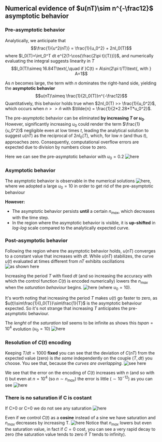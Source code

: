 ## Numerical evidence of $u(nT)\sim n^{-\frac12}$ asymptotic behavior

### Pre-asymptotic behavior
Analytically, we anticipate that 
$$\frac{1}{u^2(nT)} = \frac{1}{u_0^2} + 2nI_0(T)$$
where $I_0(T)=\int_0^T dt e^{2(1-\cos{\frac{2\pi t}{T}})}$, and numerically evaluating the integral suggests linearity in $T$ 
$$I_0(T)\simeq 16.84T\text{,\quad if }C(t) = A\sin(2\pi t/T)\text{, with } A=1$$

As $n$ becomes large, the term with $n$ dominates the right-hand side, yielding the **asymptotic behavior**
$$u(nT)\simeq \frac{1}{2I_0(T)}n^{-\frac12}$$
Quantitatively, this behavior holds true when $2nI_0(T) >> \frac{1}{u_0^2}$, which occurs when $n>>\tilde{n}$ with $`\tilde{n} = \frac{1}{2*2.28*T*u_0^2}`$.

The pre-asymptotic behavior can be eliminated **by increasing $T$ or $u_0$**. However, significantly increasing $u_0$ could render the term $\frac{1}{u_0^2}$ negligible even at low times $t$, leading the analytical solution to suggest $u(nT)$ as the reciprocal of $2nI_0(T)$, which, for low $n$ (and thus $t$), approaches zero. Consequently, computational overflow errors are expected due to division by numbers close to zero.

Here we can see the pre-asymptotic behavior with $u_0 = 0.2$ ![here](../Plots/at%20long%20times%20becames%20constant%20sine%20u0=0.2.png?raw=true)

### Asymptotic behavior
The asymptotic behavior is observable in the numerical solutions ![here](../Plots/at%20long%20times%20becames%20constant%20sine%20u0=10%20with%20analytical.png?raw=true), where we adopted a large $u_0=10$ in order to get rid of the pre-asymptotic behaviour

**However:**
- The asymptotic behavior persists **until** a certain $n_{max}$, which decreases with the time step.
- In the region where the asymptotic behavior is visible, it is **up-shifted** in _log-log_ scale compared to the analytically expected curve.

### Post-asymptotic behavior
Following the region where the asymptotic behavior holds, $u(nT)$ converges to a constant value that increases with $dt$.
While $u(nT)$ stabilizes, the curve $u(t)$ evaluated at times different from $nT$ exhibits oscillations ![as shown here](../Plots/long%20time%20oscillation%20when%20u(nT)%20is%20constant.png?raw=true)

Increasing the period $T$ with fixed $dt$ (and so increasing the accuracy with which the control function $C(t)$ is encoded numerically) lowers the $n_{max}$ when the _saturation behaviour_ begins. ![here](../Plots/varying%20T%20fixed%20dt.png?raw=true) (where $u_0=10$).

It's worth noting that increasing the period $T$ makes $u(t)$ go faster to zero, as $u(t)\sim\frac{1}{I_0{T}}\sim\frac{1}{T}$ is the asymptotic behaviour expected.
So it's not strange that increasing $T$ anticipates the pre-asymptotic behaviour.

The _lenght_ of the _saturation tail_ seems to be infinite as shows this $tspan = 10^4$ evolution ($u_0 = 10$)
![here](../Plots/long%20tail.png?raw=true)

### Resolution of $C(t)$ encoding
Keeping $T/dt = 1000$ **fixed** you can see that the deviation of $C(nT)$ from the expected value (zero) is _the same_ independently on the couple ($T, dt$) you choose.
You see that, because the _curves are overlapping_.
![see here](../Plots/C(t)%20resolution%20is%20T%20over%20dt.png?raw=true)

We see that the error on the encoding of $C(t)$ increases with $n$ (and so with $t$) but even at $n=10^4$ (so $n\sim n_{max}$) the error is little ($\sim 10^{-12}$) as you can see 
![here](../Plots/error%20on%20C(nT)%20is%20low.png?raw=true)

### There is no saturation if C is costant
If C>0 or C=0 we do not see any saturation
![here](../Plots/u(t)%20if%20C%20is%20cost%20decays%20without%20saturating.png?raw=true)

Even if we control $C(t)$ as a **cosine** instead of a sine we have saturation and $n_{max}$ decreases by increasing T.
![here](../Plots/cosine%20changing%20T.png?raw=true)
Notice that $n_{max}$ lowers but even the saturation value, in fact if $C=0$ cost, you can see a very rapid decay to zero (the saturation value tends to zero if $T$ tends to infinity).